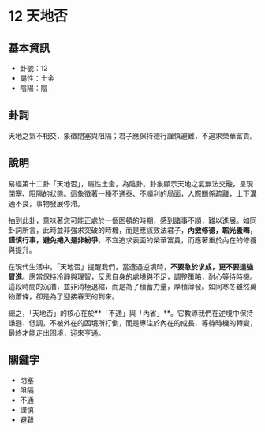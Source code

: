 # 12 天地否

## 基本資訊
- 卦號：12
- 屬性：土金
- 陰陽：陰

## 卦詞
天地之氣不相交，象徵閉塞與阻隔；君子應保持德行謹慎避難，不追求榮華富貴。

## 說明
易經第十二卦「天地否」，屬性土金，為陰卦。卦象顯示天地之氣無法交融，呈現閉塞、阻隔的狀態。這象徵著一種不通泰、不順利的局面，人際關係疏離，上下溝通不良，事物發展停滯。

抽到此卦，意味著您可能正處於一個困頓的時期，感到諸事不順，難以進展。如同卦詞所言，此時並非強求突破的時機，而是應該效法君子，**內斂修德，韜光養晦，謹慎行事，避免捲入是非紛爭**。不宜追求表面的榮華富貴，而應著重於內在的修養與提升。

在現代生活中，「天地否」提醒我們，當遭遇逆境時，**不要急於求成，更不要逞強冒進**。應當保持冷靜與理智，反思自身的處境與不足，調整策略，耐心等待時機。這段時間的沉潛，並非消極退縮，而是為了積蓄力量，厚積薄發。如同寒冬雖然萬物蕭條，卻是為了迎接春天的到來。

總之，「天地否」的核心在於**「不通」與「內省」**。它教導我們在逆境中保持謙遜、低調，不被外在的困境所打倒，而是專注於內在的成長，等待時機的轉變，最終才能走出困境，迎來亨通。

## 關鍵字
- 閉塞
- 阻隔
- 不通
- 謹慎
- 避難
